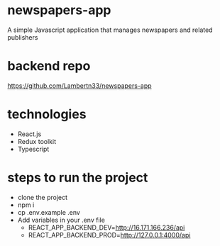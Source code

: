 # newspapers-app
A simple Javascript application that manages newspapers and related publishers

# backend repo
https://github.com/Lambertn33/newspapers-app

# technologies
- React.js
- Redux toolkit
- Typescript

# steps to run the project
- clone the project
- npm i
- cp .env.example .env
- Add variables in your .env file
   - REACT_APP_BACKEND_DEV=http://16.171.166.236/api
   - REACT_APP_BACKEND_PROD=http://127.0.0.1:4000/api